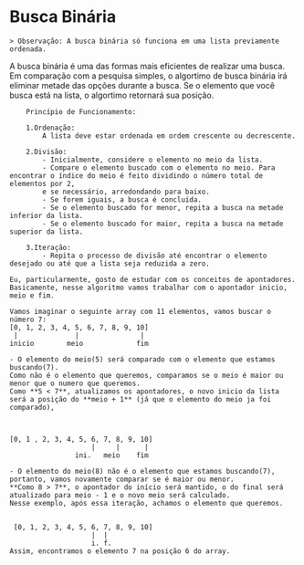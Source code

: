 # Busca Binária
    > Observação: A busca binária só funciona em uma lista previamente ordenada.
<p>
    A busca binária é uma das formas mais eficientes de realizar uma busca. 
    Em comparação com a pesquisa simples, o algortimo de busca binária irá eliminar metade das opções durante a busca. 
    Se o elemento que você busca está na lista, o algortimo retornará sua posição.
</p>

```
    Princípio de Funcionamento:

    1.Ordenação:
        A lista deve estar ordenada em ordem crescente ou decrescente.

    2.Divisão:
        - Inicialmente, considere o elemento no meio da lista.
        - Compare o elemento buscado com o elemento no meio. Para encontrar o índice do meio é feito dividindo o número total de elementos por 2,
        e se necessário, arredondando para baixo.
        - Se forem iguais, a busca é concluída.
        - Se o elemento buscado for menor, repita a busca na metade inferior da lista.
        - Se o elemento buscado for maior, repita a busca na metade superior da lista.

    3.Iteração:
        - Repita o processo de divisão até encontrar o elemento desejado ou até que a lista seja reduzida a zero.
```
   

    Eu, particularmente, gosto de estudar com os conceitos de apontadores. Basicamente, nesse algoritmo vamos trabalhar com o apontador inicio, meio e fim.

    Vamos imaginar o seguinte array com 11 elementos, vamos buscar o número 7: 
    [0, 1, 2, 3, 4, 5, 6, 7, 8, 9, 10]   
     |              |               |
    inicio        meio             fim  

    - O elemento do meio(5) será comparado com o elemento que estamos buscando(7).   
    Como não é o elemento que queremos, comparamos se o meio é maior ou menor que o numero que queremos.   
    Como **5 < 7**, atualizamos os apontadores, o novo inicio da lista será a posição do **meio + 1** (já que o elemento do meio ja foi comparado),   


    
    [0, 1 , 2, 3, 4, 5, 6, 7, 8, 9, 10]     
                        |     |      |     
                    ini.   meio    fim    

    - O elemento do meio(8) não é o elemento que estamos buscando(7), portanto, vamos novamente comparar se é maior ou menor. 
    **Como 8 > 7**, o apontador do início será mantido, o do final será atualizado para meio - 1 e o novo meio será calculado. 
    Nesse exemplo, após essa iteração, achamos o elemento que queremos.  


     [0, 1, 2, 3, 4, 5, 6, 7, 8, 9, 10]    
                        |  |    
                        i. f.    
    Assim, encontramos o elemento 7 na posição 6 do array.  
```
